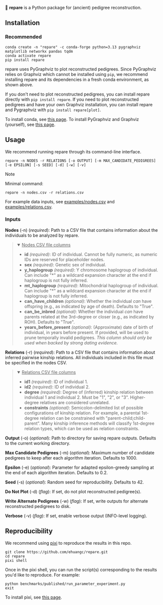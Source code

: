 :evergreen_tree: **repare** is a Python package for (ancient) pedigree reconstruction.

## Installation

### Recommended
```
conda create -n "repare" -c conda-forge python=3.13 pygraphviz matplotlib networkx pandas tqdm
conda activate repare
pip install repare
```
repare uses PyGraphviz to plot reconstructed pedigrees. Since PyGraphviz relies on Graphviz which cannot be installed using `pip`, we recommend installing repare and its dependencies in a fresh conda environment, as shown above.

If you don't need to plot reconstructed pedigrees, you can install repare directly with `pip install repare`. If you need to plot reconstructed pedigrees and have your own Graphviz installation, you can install repare and Pygraphviz with `pip install repare[plot]`.

To install conda, see [this page](https://www.anaconda.com/docs/getting-started/miniconda/install). To install PyGraphviz and Graphviz (yourself), see [this page](https://pygraphviz.github.io/documentation/stable/install.html).


## Usage

We recommend running repare through its command-line interface.
```
repare -n NODES -r RELATIONS [-o OUTPUT] [-m MAX_CANDIDATE_PEDIGREES] [-e EPSILON] [-s SEED] [-d] [-w] [-v]
```

> [!NOTE]
> Minimal command:
> ```
> repare -n nodes.csv -r relations.csv
> ```
> For example data inputs, see [examples/nodes.csv](examples/nodes.csv) and [examples/relations.csv](examples/relations.csv).

### Inputs
**Nodes** (-n) (*required*): Path to a CSV file that contains information about the individuals to be analyzed by repare. 

<blockquote><details open>
  <summary><ins>Nodes CSV file columns</ins></summary>

  - **id** *(required)*: ID of individual. Cannot be fully numeric, as numeric IDs are reserved for placeholder nodes.
  - **sex** *(required)*: Genetic sex of individual.
  - **y_haplogroup** *(required)*: Y chromosome haplogroup of individual. Can include "*" as a wildcard expansion character at the end if haplogroup is not fully inferred.
  - **mt_haplogroup** *(required)*: Mitochondrial haplogroup of individual. Can include "*" as a wildcard expansion character at the end if haplogroup is not fully inferred.
  - **can_have_children** *(optional)*: Whether the individual *can* have offspring (e.g., as indicated by age of death). Defaults to "True".
  - **can_be_inbred** *(optional)*: Whether the individual *can* have parents related at the 3rd-degree or closer (e.g., as indicated by ROH). Defaults to "True".
  - **years_before_present** *(optional)*: (Approximate) date of birth of individual, in years before present. If provided, will be used to prune temporally invalid pedigrees. *This column should only be used when backed by strong dating evidence.*
</details></blockquote>

**Relations** (-r) (*required*): Path to a CSV file that contains information about inferred pairwise kinship relations. All individuals included in this file must be specified in the nodes CSV.

<blockquote><details open>
  <summary><ins>Relations CSV file columns</ins></summary>

  - **id1** *(required)*: ID of individual 1.
  - **id2** *(required)*: ID of individual 2.
  - **degree** *(required)*: Degree of (inferred) kinship relation between individual 1 and individual 2. Must be "1", "2", or "3". Higher-degree relatives are considered unrelated.
  - **constraints** *(optional)*: Semicolon-delimited list of possible configurations of kinship relation. For example, a parental 1st-degree relation can be constrained with "parent-child;child-parent". Many kinship inference methods will classify 1st-degree relation types, which can be used as relation constraints.
</details></blockquote>

**Output** (-o) (*optional*): Path to directory for saving repare outputs. Defaults to the current working directory.

**Max Candidate Pedigrees** (-m) (*optional*): Maximum number of candidate pedigrees to keep after each algorithm iteration. Defaults to 1000.

**Epsilon** (-e) (*optional*): Parameter for adapted epsilon-greedy sampling at the end of each algorithm iteration. Defaults to 0.2.

**Seed** (-s) (*optional*): Random seed for reproducibility. Defaults to 42.

**Do Not Plot** (-d) (*flag*): If set, do not plot reconstructed pedigree(s).

**Write Alternate Pedigrees** (-w) (*flag*): If set, write outputs for alternate reconstructed pedigrees to disk.

**Verbose** (-v) (*flag*): If set, enable verbose output (INFO-level logging).

## Reproducibility
We recommend using [pixi](https://pixi.sh/) to reproduce the results in this repo.
```
git clone https://github.com/ehuangc/repare.git
cd repare
pixi shell
```

Once in the pixi shell, you can run the script(s) corresponding to the results you'd like to reproduce. For example:
```
python benchmarks/published/run_parameter_experiment.py
exit
```
To install pixi, see [this page](https://pixi.sh/latest/installation/).
